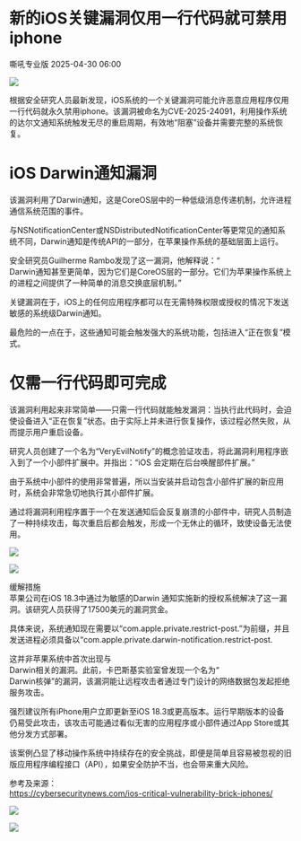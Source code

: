 #  新的iOS关键漏洞仅用一行代码就可禁用iphone   
 嘶吼专业版   2025-04-30 06:00  
  
![](https://mmbiz.qpic.cn/mmbiz_gif/wpkib3J60o297rwgIksvLibPOwR24tqI8dGRUah80YoBLjTBJgws2n0ibdvfvv3CCm0MIOHTAgKicmOB4UHUJ1hH5g/640?wx_fmt=gif "")  
  
根据安全研究人员最新发现，iOS系统的一个关键漏洞可能允许恶意应用程序仅用一行代码就永久禁用iphone。该漏洞被命名为CVE-2025-24091，利用操作系统的达尔文通知系统触发无尽的重启周期，有效地“阻塞”设备并需要完整的系统恢复。  
# iOS Darwin通知漏洞  
  
该漏洞利用了Darwin通知，这是CoreOS层中的一种低级消息传递机制，允许进程通信系统范围的事件。  
  
与NSNotificationCenter或NSDistributedNotificationCenter等更常见的通知系统不同，Darwin通知是传统API的一部分，在苹果操作系统的基础层面上运行。  
  
安全研究员Guilherme Rambo发现了这一漏洞，他解释说：“  
Darwin通知甚至更简单，因为它们是CoreOS层的一部分。它们为苹果操作系统上的进程之间提供了一种简单的消息交换底层机制。”  
  
关键漏洞在于，iOS上的任何应用程序都可以在无需特殊权限或授权的情况下发送敏感的系统级Darwin通知。  
  
最危险的一点在于，这些通知可能会触发强大的系统功能，包括进入“正在恢复”模式。  
# 仅需一行代码即可完成  
  
该漏洞利用起来非常简单——只需一行代码就能触发漏洞：当执行此代码时，会迫使设备进入“正在恢复”状态。由于实际上并未进行恢复操作，该过程必然失败，从而提示用户重启设备。  
  
研究人员创建了一个名为“VeryEvilNotify”的概念验证攻击，将此漏洞利用程序嵌入到了一个小部件扩展中。并指出：“iOS 会定期在后台唤醒部件扩展。”  
  
由于系统中小部件的使用非常普遍，所以当安装并启动包含小部件扩展的新应用时，系统会非常急切地执行其小部件扩展。  
  
通过将漏洞利用程序置于一个在发送通知后会反复崩溃的小部件中，研究人员制造了一种持续攻击，每次重启后都会触发，形成一个无休止的循环，致使设备无法使用。  
  
![](https://mmbiz.qpic.cn/sz_mmbiz_png/wpkib3J60o29SJ9JUic965aOucYqfVliaUWQWszjjKRIoP3QVibeZ7v1H8j1f0M2BDqNMxJAGNfBVandArzRxUvK8A/640?wx_fmt=png&from=appmsg "")  
  
  
![](https://mmbiz.qpic.cn/sz_mmbiz_png/wpkib3J60o29SJ9JUic965aOucYqfVliaUWpK6zgFcwJyz2S6LKUVSApW4Ly6qe86dRRrOoXiaSC0VoZlTqGgfZkAg/640?wx_fmt=png&from=appmsg "")  
  
缓解措施  
苹果公司在iOS 18.3中通过为敏感的Darwin 通知实施新的授权系统解决了这一漏洞。该研究人员获得了17500美元的漏洞赏金。  
  
具体来说，系统通知现在需要以“com.apple.private.restrict-post.”为前缀，并且发送进程必须具备以“com.apple.private.darwin-notification.restrict-post.  
  
这并非苹果系统中首次出现与  
Darwin相关的漏洞。此前，卡巴斯基实验室曾发现一个名为“  
Darwin核弹”的漏洞，该漏洞能让远程攻击者通过专门设计的网络数据包发起拒绝服务攻击。  
  
强烈建议所有iPhone用户立即更新至iOS 18.3或更高版本。运行早期版本的设备仍易受此攻击，该攻击可能通过看似无害的应用程序或小部件通过App Store或其他分发方式部署。  
  
该案例凸显了移动操作系统中持续存在的安全挑战，即便是简单且容易被忽视的旧版应用程序编程接口（API），如果安全防护不当，也会带来重大风险。  
  
参考及来源：  
https://cybersecuritynews.com/ios-critical-vulnerability-brick-iphones/  
  
![](https://mmbiz.qpic.cn/sz_mmbiz_png/wpkib3J60o29SJ9JUic965aOucYqfVliaUWib9YgrRRIsibic6ETEwE9W4vp13jdAib1EJa0j1US7UzYMuiazMtJlkGicdw/640?wx_fmt=png&from=appmsg "")  
  
![](https://mmbiz.qpic.cn/sz_mmbiz_png/wpkib3J60o29SJ9JUic965aOucYqfVliaUWeqvicwiapa0SBClpS879LOn0tD2UfyyMclicV34GCpnPjA1qYYm71MgXw/640?wx_fmt=png&from=appmsg "")  
  
  
